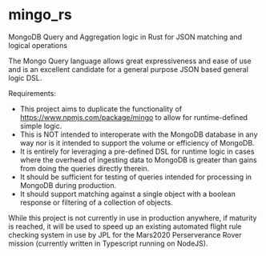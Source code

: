 # mingo_rs
MongoDB Query and Aggregation logic in Rust for JSON matching and logical operations


The Mongo Query language allows great expressiveness and ease of use and is an excellent candidate for a general purpose JSON based general logic DSL.

Requirements:

- This project aims to duplicate the functionality of https://www.npmjs.com/package/mingo to allow for runtime-defined simple logic.
- This is NOT intended to interoperate with the MongoDB database in any way nor is it intended to support the volume or efficiency of MongoDB.
- It is entirely for leveraging a pre-defined DSL for runtime logic in cases where the overhead of ingesting data to MongoDB is greater than gains from doing the queries directly therein.
- It should be sufficient for testing of queries intended for processing in MongoDB during production.
- It should support matching against a single object with a boolean response or filtering of a collection of objects.


While this project is not currently in use in production anywhere, if maturity is reached, it will be used to speed up an existing automated flight rule checking system in use by JPL for the Mars2020 Perserverance Rover mission (currently written in Typescript running on NodeJS).
